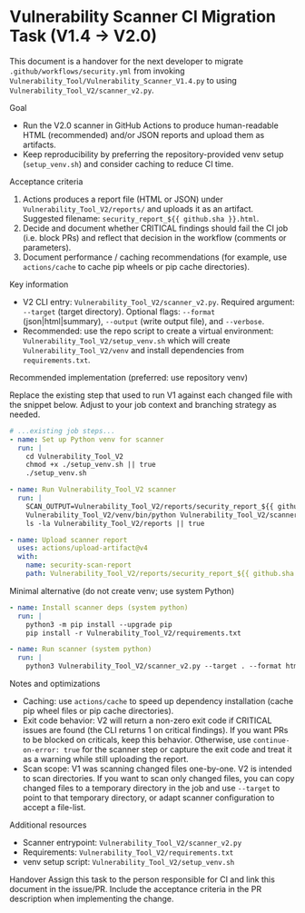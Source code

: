 # Vulnerability Scanner CI Migration Task (V1.4 -> V2.0)

This document is a handover for the next developer to migrate `.github/workflows/security.yml` from invoking
`Vulnerability_Tool/Vulnerability_Scanner_V1.4.py` to using `Vulnerability_Tool_V2/scanner_v2.py`.

Goal
- Run the V2.0 scanner in GitHub Actions to produce human-readable HTML (recommended) and/or JSON reports and
  upload them as artifacts.
- Keep reproducibility by preferring the repository-provided venv setup (`setup_venv.sh`) and consider caching to
  reduce CI time.

Acceptance criteria
1. Actions produces a report file (HTML or JSON) under `Vulnerability_Tool_V2/reports/` and uploads it as an artifact.
   Suggested filename: `security_report_${{ github.sha }}.html`.
2. Decide and document whether CRITICAL findings should fail the CI job (i.e. block PRs) and reflect that decision in
   the workflow (comments or parameters).
3. Document performance / caching recommendations (for example, use `actions/cache` to cache pip wheels or pip cache
   directories).

Key information
- V2 CLI entry: `Vulnerability_Tool_V2/scanner_v2.py`. Required argument: `--target` (target directory). Optional flags:
  `--format` (json|html|summary), `--output` (write output file), and `--verbose`.
- Recommended: use the repo script to create a virtual environment: `Vulnerability_Tool_V2/setup_venv.sh` which will
  create `Vulnerability_Tool_V2/venv` and install dependencies from `requirements.txt`.

Recommended implementation (preferred: use repository venv)

Replace the existing step that used to run V1 against each changed file with the snippet below. Adjust to your job
context and branching strategy as needed.

```yaml
# ...existing job steps...
- name: Set up Python venv for scanner
  run: |
    cd Vulnerability_Tool_V2
    chmod +x ./setup_venv.sh || true
    ./setup_venv.sh

- name: Run Vulnerability_Tool_V2 scanner
  run: |
    SCAN_OUTPUT=Vulnerability_Tool_V2/reports/security_report_${{ github.sha }}.html
    Vulnerability_Tool_V2/venv/bin/python Vulnerability_Tool_V2/scanner_v2.py --target . --format html --output "$SCAN_OUTPUT" --verbose
    ls -la Vulnerability_Tool_V2/reports || true

- name: Upload scanner report
  uses: actions/upload-artifact@v4
  with:
    name: security-scan-report
    path: Vulnerability_Tool_V2/reports/security_report_${{ github.sha }}.html
```

Minimal alternative (do not create venv; use system Python)

```yaml
- name: Install scanner deps (system python)
  run: |
    python3 -m pip install --upgrade pip
    pip install -r Vulnerability_Tool_V2/requirements.txt

- name: Run scanner (system python)
  run: |
    python3 Vulnerability_Tool_V2/scanner_v2.py --target . --format html --output Vulnerability_Tool_V2/reports/security_report_${{ github.sha }}.html
```

Notes and optimizations
- Caching: use `actions/cache` to speed up dependency installation (cache pip wheel files or pip cache directories).
- Exit code behavior: V2 will return a non-zero exit code if CRITICAL issues are found (the CLI returns 1 on
  critical findings). If you want PRs to be blocked on criticals, keep this behavior. Otherwise, use
  `continue-on-error: true` for the scanner step or capture the exit code and treat it as a warning while still
  uploading the report.
- Scan scope: V1 was scanning changed files one-by-one. V2 is intended to scan directories. If you want to scan only
  changed files, you can copy changed files to a temporary directory in the job and use `--target` to point to that
  temporary directory, or adapt scanner configuration to accept a file-list.

Additional resources
- Scanner entrypoint: `Vulnerability_Tool_V2/scanner_v2.py`
- Requirements: `Vulnerability_Tool_V2/requirements.txt`
- venv setup script: `Vulnerability_Tool_V2/setup_venv.sh`

Handover
Assign this task to the person responsible for CI and link this document in the issue/PR. Include the acceptance
criteria in the PR description when implementing the change.
